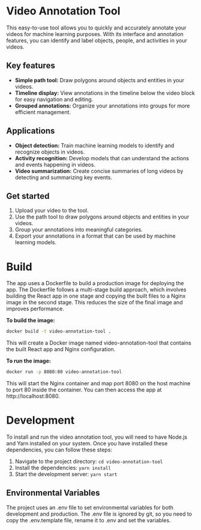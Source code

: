 # Video Annotation Tool

This easy-to-use tool allows you to quickly and accurately annotate your videos for machine learning purposes.
With its interface and annotation features, you can identify and label objects, people, and activities in your videos.

## Key features

* **Simple path tool:** Draw polygons around objects and entities in your videos.
* **Timeline display:** View annotations in the timeline below the video block for easy navigation and editing.
* **Grouped annotations:** Organize your annotations into groups for more efficient management.

## Applications

* **Object detection:** Train machine learning models to identify and recognize objects in videos.
* **Activity recognition:** Develop models that can understand the actions and events happening in videos.
* **Video summarization:** Create concise summaries of long videos by detecting and summarizing key events.

## Get started

1. Upload your video to the tool.
2. Use the path tool to draw polygons around objects and entities in your videos.
3. Group your annotations into meaningful categories.
4. Export your annotations in a format that can be used by machine learning models.

# Build

The app uses a Dockerfile to build a production image for deploying the app.
The Dockerfile follows a multi-stage build approach, which involves building the React app in one stage and copying the
built files to a Nginx image in the second stage.
This reduces the size of the final image and improves performance.

**To build the image:**

```bash
docker build -t video-annotation-tool .
```

This will create a Docker image named video-annotation-tool that contains the built React app and Nginx configuration.

**To run the image:**

```bash
docker run -p 8080:80 video-annotation-tool
```

This will start the Nginx container and map port 8080 on the host machine to port 80 inside the container.
You can then access the app at http://localhost:8080.

# Development

To install and run the video annotation tool, you will need to have Node.js and Yarn installed on your system.
Once you have installed these dependencies, you can follow these steps:

1. Navigate to the project directory: `cd video-annotation-tool`
2. Install the dependencies: `yarn install`
3. Start the development server: `yarn start`

## Environmental Variables

The project uses an .env file to set environmental variables for both development and production.
The .env file is ignored by git, so you need to copy the .env.template file, rename it to .env and set the variables.
